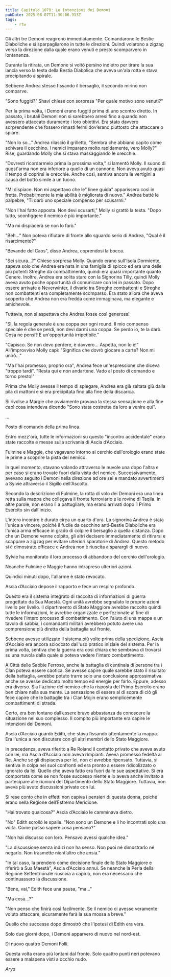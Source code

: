 ```yaml
---
title: Capitolo 1079: Le Intenzioni dei Demoni
pubDate: 2025-08-07T11:30:06.913Z
tags:
    - rtw
---
```













Gli altri tre Demoni reagirono immediatamente. Comandarono le Bestie Diaboliche e si sparpagliarono in tutte le direzioni. Quindi volarono a zigzag verso la direzione dalla quale erano venuti e presto scomparvero in lontananza.






Durante la ritirata, un Demone si voltò persino indietro per tirare la sua lancia verso la testa della Bestia Diabolica che aveva un'ala rotta e stava precipitando a spirale.






Sebbene Andrea stesse fissando il bersaglio, il secondo mirino non comparve.






"Sono fuggiti?" Shavi chiese con sorpresa "Per quale motivo sono venuti?"






Per la prima volta, i Demoni erano fuggiti prima di uno scontro diretto. In passato, i brutali Demoni non si sarebbero arresi fino a quando non avessero attaccato duramente i loro obiettivi. Era stato davvero sorprendente che fossero rimasti fermi dov’erano piuttosto che attaccare o spiare.






"Non lo so..." Andrea rilasciò il grilletto, "Sembra che abbiano capito come schivare il cecchino. I nemici imparano molto rapidamente, vero Molly?" Rise, guardando Molly che si stava massaggiando le orecchie.






"Dovresti ricordarmelo prima la prossima volta," si lamentò Molly. Il suono di quest'arma non era inferiore a quello di un cannone. Non aveva avuto quasi il tempo di coprirsi le orecchie. Anche così, sentiva ancora le vertigini a causa del botto simile a un tuono.






"Mi dispiace. Non mi aspettavo che le" linee guida" apparissero così in fretta. Probabilmente la mia abilità è migliorata di nuovo." Andrea batté le palpebre, "Ti darò uno speciale compenso per scusarmi."






"Non l'hai fatto apposta. Non devi scusarti," Molly si grattò la testa. "Dopo tutto, sconfiggere il nemico è più importante."






"Ma mi dispiacerà se non lo farò."






"Beh..." Non poteva rifiutare di fronte allo sguardo serio di Andrea, "Qual è il risarcimento?"






"Bevande del Caos", disse Andrea, coprendosi la bocca.






"Sei sicura…?" Chiese sorpresa Molly. Quando erano sull'Isola Dormiente, sapeva solo che Andrea era nata in una famiglia di spicco ed era una delle più potenti Streghe da combattimento, quindi era quasi importante quanto Cenere. Inoltre, Andrea era solita stare con la Signorina Tilly, quindi Molly aveva avuto poche opportunità di comunicare con lei in passato. Dopo essere arrivate a Neverwinter, il divario tra Streghe combattenti e Streghe non combattenti era completamente scomparso. Era stato allora che aveva scoperto che Andrea non era fredda come immaginava, ma elegante e amichevole.






Tuttavia, non si aspettava che Andrea fosse così generosa!






"Sì, la regola generale è una coppa per ogni round. Il mio compenso speciale è che se perdi, non devi darmi una coppa. Se perdo io, te la darò. Cosa ne pensi? È un'opportunità irripetibile."






"Capisco. Se non devo perdere, è davvero... Aspetta, non lo è!" All'improvviso Molly capì: "Significa che dovrò giocare a carte? Non mi unirò…"






"Ma l'hai promesso, proprio ora", Andrea fece un'espressione che diceva "troppo tardi". "Resta qui e non andartene. Vado al posto di comando e torno presto!"






Prima che Molly avesse il tempo di spiegare, Andrea era già saltata giù dalla pila di mattoni e si era precipitata fino alla fine della discarica.






Si rivolse a Margie che ovviamente provava la stessa sensazione e alla fine capì cosa intendeva dicendo "Sono stata costretta da loro a venire qui".






...






Posto di comando della prima linea.






Entro mezz'ora, tutte le informazioni su questo "incontro accidentale" erano state raccolte e messe sulla scrivania di Ascia d’Acciaio.






Fulmine e Maggie, che vagavano intorno al cerchio dell'orologio erano state le prime a scoprire la pista del nemico.






In quel momento, stavano volando attraverso le nuvole una dopo l'altra e per caso si erano trovate fuori dalla vista del nemico. Successivamente, avevano seguito i Demoni nella direzione ad ore sei e mandato avvertimenti a Sylvie attraverso il Sigillo dell'Ascolto.






Secondo la descrizione di Fulmine, la rotta di volo dei Demoni era una linea retta sulla mappa che collegava il fronte ferroviario e le rovine di Taqila. In altre parole, non erano lì a pattugliare, ma erano arrivati dopo il Primo Esercito sin dall'inizio.






L'intero incontro è durato circa un quarto d'ora. La signorina Andrea è stata l'unica a vincere, poiché il fucile da cecchino anti-Bestie Diaboliche era l'unica arma efficace in grado di colpire il bersaglio a quella distanza. Dopo che un Demone venne colpito, gli altri decisero immediatamente di ritirarsi e scappare a zigzag per evitare ulteriori sparatorie di Andrea. Questo metodo si è dimostrato efficace e Andrea non è riuscita a sparargli di nuovo.






Sylvie ha monitorato il loro processo di abbandono del cerchio dell'orologio.






Neanche Fulmine e Maggie hanno intrapreso ulteriori azioni.






Quindici minuti dopo, l'allarme è stato revocato.






Ascia d’Acciaio depose il rapporto e fece un respiro profondo.






Questo era il sistema integrato di raccolta di informazioni di guerra progettato da Sua Maestà. Ogni unità avrebbe segnalato le proprie azioni livello per livello. Il dipartimento di Stato Maggiore avrebbe raccolto quindi tutte le informazioni, le avrebbe organizzate e perfezionate al fine di rivedere l'intero processo di combattimento. Con l'aiuto di una mappa e un tavolo di sabbia, i comandanti militari avrebbero potuto avere una comprensione più diretta della battaglia sul fronte.






Sebbene avesse utilizzato il sistema più volte prima della spedizione, Ascia d’Acciaio era ancora scioccato dall'uso pratico iniziale del sistema. Per la prima volta, sentiva che la guerra era così chiara che sembrava di trovarsi su una nuvola dalla quale si poteva vedere l'intero combattimento.






A Città delle Sabbie Ferrose, anche la battaglia di centinaia di persone tra i Clan poteva essere caotica. Se avesse capire quale sarebbe stato il risultato della battaglia, avrebbe potuto trarre solo una conclusione approssimativa anche se avesse dedicato molto tempo ed energie per farlo. Eppure, adesso era diverso. Sia l'azione del nemico che la risposta del Primo Esercito erano ben chiare nella sua mente. La sensazione di essere al di sopra di ciò gli fece capire che le battaglie tra i Clan Mojin erano semplicemente combattimenti di strada.






Certo, era ben lontano dall’essere bravo abbastanza da conoscere la situazione nel suo complesso. Il compito più importante era capire le intenzioni dei Demoni.






Ascia d’Acciaio guardò Edith, che stava fissando attentamente la mappa. Era l'unica a non discutere con gli altri membri dello Stato Maggiore.






In precedenza, aveva riferito a Re Roland il contatto privato che aveva avuto con lei, ma Ascia d’Acciaio non aveva rimpianti. Aveva promesso fedeltà al Re. Anche se gli dispiaceva per lei, non ci avrebbe ripensato. Tuttavia, si sentiva in colpa nei suoi confronti ed era pronto a essere ridicolizzato o ignorato da lei. Quello che aveva fatto era fuori dalle sue aspettative. Si era comportata come se non fosse successo niente e lo aveva anche invitato a partecipare alle riunioni del Dipartimento dello Stato Maggiore. Tuttavia, non aveva più avuto discussioni private con lui.






Si rese conto che in effetti non capiva i pensieri di questa donna, poiché erano nella Regione dell’Estremo Meridione.






"Hai trovato qualcosa?" Ascia d’Acciaio le camminava dietro.






"No" Edith scrollò le spalle. "Non sono un Demone e li ho incontrati solo una volta. Come posso sapere cosa pensano?"






"Non hai discusso con loro. Pensavo avessi qualche idea."






"La discussione senza indizi non ha senso. Non puoi né dimostrarlo né negarlo. Non trasmette nient’altro che ansia."






"In tal caso, la prenderò come decisione finale dello Stato Maggiore e riferirò a Sua Maestà", Ascia d’Acciaio annuì. Se neanche la Perla della Regione Settentrionale riusciva a capirlo, non era necessario che continuassero la discussione.






"Bene, vai," Edith fece una pausa, "ma..."






"Ma cosa...?"






"Non penso che finirà così facilmente. Se il nemico ci avesse veramente voluto attaccare, sicuramente farà la sua mossa a breve."






Quello che successe dopo dimostrò che l'ipotesi di Edith era vera.






Solo due giorni dopo, i Demoni apparvero di nuovo nel nord-est.






Di nuovo quattro Demoni Folli.






Questa volta erano più lontani dal fronte. Solo quattro punti neri potevano essere a malapena visti a occhio nudo.






<em>Arya</em>


                                


                                



